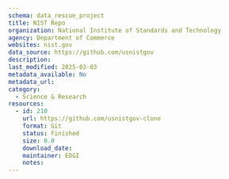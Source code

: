 ```yaml
---
schema: data_rescue_project 
title: NIST Repo
organization: National Institute of Standards and Technology
agency: Department of Commerce
websites: nist.gov
data_source: https://github.com/usnistgov
description: 
last_modified: 2025-03-03
metadata_available: No
metadata_url: 
category:
  - Science & Research 
resources:
  - id: 210
    url: https://github.com/usnistgov-clone
    format: Git
    status: Finished
    size: 0.0
    download_date: 
    maintainer: EDGI
    notes: 
---
```

